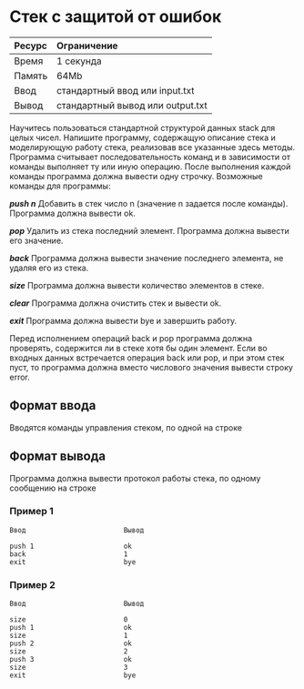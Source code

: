 # Стек с защитой от ошибок

| Ресурс | Ограничение |
| :--- | :--- |
| Время | 1 секунда |
| Память | 64Mb |
| Ввод | стандартный ввод или input.txt |
| Вывод | стандартный вывод или output.txt |

Научитесь пользоваться стандартной структурой данных stack для целых чисел. Напишите программу, содержащую описание стека и моделирующую работу стека, реализовав все указанные здесь методы. Программа считывает последовательность команд и в зависимости от команды выполняет ту или иную операцию. После выполнения каждой команды программа должна вывести одну строчку. Возможные команды для программы:

**_push n_**
Добавить в стек число n (значение n задается после команды). Программа должна вывести ok.

**_pop_**
Удалить из стека последний элемент. Программа должна вывести его значение.

**_back_**
Программа должна вывести значение последнего элемента, не удаляя его из стека.

**_size_**
Программа должна вывести количество элементов в стеке.

**_clear_**
Программа должна очистить стек и вывести ok.

**_exit_**
Программа должна вывести bye и завершить работу.

Перед исполнением операций back и pop программа должна проверять, содержится ли в стеке хотя бы один элемент. Если во входных данных встречается операция back или pop, и при этом стек пуст, то программа должна вместо числового значения вывести строку error.
## Формат ввода
Вводятся команды управления стеком, по одной на строке
## Формат вывода
Программа должна вывести протокол работы стека, по одному сообщению на строке
### Пример 1
```
Ввод						Вывод

push 1						ok
back						1
exit						bye
```

### Пример 2
```
Ввод						Вывод

size						0
push 1						ok
size						1
push 2						ok
size						2
push 3						ok
size						3
exit						bye
```
